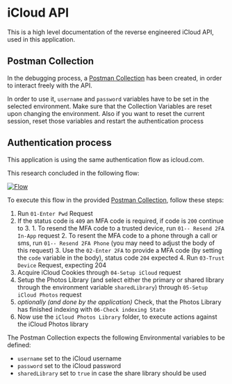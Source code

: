 # iCloud API

This is a high level documentation of the reverse engineered iCloud API, used in this application. 

## Postman Collection

In the debugging process, a [Postman Collection](https://github.com/steilerDev/icloud-photos-sync/tree/main/postman) has been created, in order to interact freely with the API.

In order to use it, `username` and `password` variables have to be set in the selected environment. Make sure that the Collection Variables are reset upon changing the environment. Also if you want to reset the current session, reset those variables and restart the authentication process

## Authentication process

This application is using the same authentication flow as icloud.com.

This research concluded in the following flow:

[![Flow](../assets/01_authentication-flow.jpeg)](https://miro.com/app/board/uXjVOxcisIM=/?share_link_id=646572552229)

To execute this flow in the provided [Postman Collection](https://github.com/steilerDev/icloud-photos-sync/tree/main/postman), follow these steps:

  1. Run `01-Enter Pwd` Request
  2. If the status code is `409` an MFA code is required, if code is `200` continue to 3.
    1. To resend the MFA code to a trusted device, run `01-- Resend 2FA In-App` request
    2. To resent the MFA code to a phone through a call or sms, run `01-- Resend 2FA Phone` (you may need to adjust the body of this request)
    3. Use the `02-Enter 2FA` to provide a MFA code (by setting the `code` variable in the body), status code `204` expected
    4. Run `03-Trust Device` Request, expecting 204
  3. Acquire iCloud Cookies through `04-Setup iCloud` request
  4. Setup the Photos Library (and select either the primary or shared library through the environment variable `sharedLibrary`) through `05-Setup iCloud Photos` request
  5. *optionally (and done by the application)* Check, that the Photos Library has finished indexing with `06-Check indexing State`
  6. Now use the `iCloud Photos Library` folder, to execute actions against the iCloud Photos library

The Postman Collection expects the following Environmental variables to be defined:
  - `username` set to the iCloud username
  - `password` set to the iCloud password
  - `sharedLibrary` set to `true` in case the share library should be used
